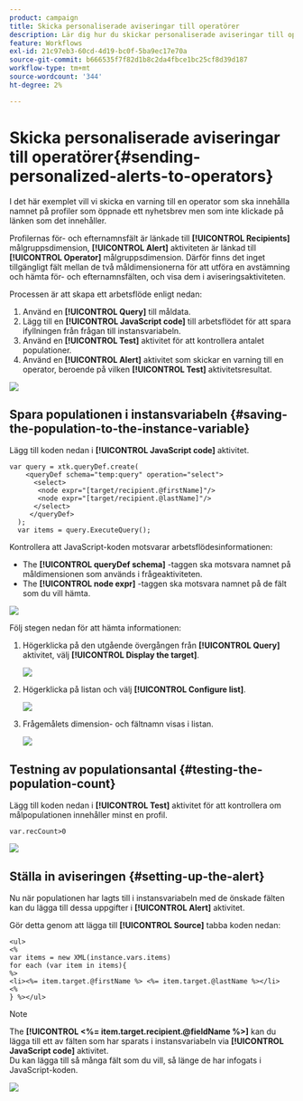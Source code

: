```yaml
---
product: campaign
title: Skicka personaliserade aviseringar till operatörer
description: Lär dig hur du skickar personaliserade aviseringar till operatorer
feature: Workflows
exl-id: 21c97eb3-60cd-4d19-bc0f-5ba9ec17e70a
source-git-commit: b666535f7f82d1b8c2da4fbce1bc25cf8d39d187
workflow-type: tm+mt
source-wordcount: '344'
ht-degree: 2%

---
```


# Skicka personaliserade aviseringar till operatörer{#sending-personalized-alerts-to-operators}



I det här exemplet vill vi skicka en varning till en operator som ska innehålla namnet på profiler som öppnade ett nyhetsbrev men som inte klickade på länken som det innehåller.

Profilernas för- och efternamnsfält är länkade till **[!UICONTROL Recipients]** målgruppsdimension, **[!UICONTROL Alert]** aktiviteten är länkad till **[!UICONTROL Operator]** målgruppsdimension. Därför finns det inget tillgängligt fält mellan de två måldimensionerna för att utföra en avstämning och hämta för- och efternamnsfälten, och visa dem i aviseringsaktiviteten.

Processen är att skapa ett arbetsflöde enligt nedan:

1. Använd en **[!UICONTROL Query]** till måldata.
1. Lägg till en **[!UICONTROL JavaScript code]** till arbetsflödet för att spara ifyllningen från frågan till instansvariabeln.
1. Använd en **[!UICONTROL Test]** aktivitet för att kontrollera antalet populationer.
1. Använd en **[!UICONTROL Alert]** aktivitet som skickar en varning till en operator, beroende på vilken **[!UICONTROL Test]** aktivitetsresultat.

![](assets/uc_operator_1.png)

## Spara populationen i instansvariabeln {#saving-the-population-to-the-instance-variable}

Lägg till koden nedan i **[!UICONTROL JavaScript code]** aktivitet.

```
var query = xtk.queryDef.create(  
    <queryDef schema="temp:query" operation="select">  
      <select>  
       <node expr="[target/recipient.@firstName]"/>  
       <node expr="[target/recipient.@lastName]"/>  
      </select>  
     </queryDef>  
  );  
  var items = query.ExecuteQuery();
```

Kontrollera att JavaScript-koden motsvarar arbetsflödesinformationen:

* The **[!UICONTROL queryDef schema]** -taggen ska motsvara namnet på måldimensionen som används i frågeaktiviteten.
* The **[!UICONTROL node expr]** -taggen ska motsvara namnet på de fält som du vill hämta.

![](assets/uc_operator_3.png)

Följ stegen nedan för att hämta informationen:

1. Högerklicka på den utgående övergången från **[!UICONTROL Query]** aktivitet, välj **[!UICONTROL Display the target]**.

   ![](assets/uc_operator_4.png)

1. Högerklicka på listan och välj **[!UICONTROL Configure list]**.

   ![](assets/uc_operator_5.png)

1. Frågemålets dimension- och fältnamn visas i listan.

   ![](assets/uc_operator_6.png)

## Testning av populationsantal {#testing-the-population-count}

Lägg till koden nedan i **[!UICONTROL Test]** aktivitet för att kontrollera om målpopulationen innehåller minst en profil.

```
var.recCount>0
```

![](assets/uc_operator_7.png)

## Ställa in aviseringen {#setting-up-the-alert}

Nu när populationen har lagts till i instansvariabeln med de önskade fälten kan du lägga till dessa uppgifter i **[!UICONTROL Alert]** aktivitet.

Gör detta genom att lägga till **[!UICONTROL Source]** tabba koden nedan:

```
<ul>
<%
var items = new XML(instance.vars.items)
for each (var item in items){
%>
<li><%= item.target.@firstName %> <%= item.target.@lastName %></li>
<%
} %></ul>
```

>[!NOTE]
>
>The **[!UICONTROL <%= item.target.recipient.@fieldName %>]** kan du lägga till ett av fälten som har sparats i instansvariabeln via **[!UICONTROL JavaScript code]** aktivitet.\
>Du kan lägga till så många fält som du vill, så länge de har infogats i JavaScript-koden.

![](assets/uc_operator_8.png)
